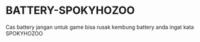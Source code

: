 # BATTERY-SPOKYHOZOO
Cas battery jangan untuk game bisa rusak kembung battery anda ingat kata SPOKYHOZOO 
